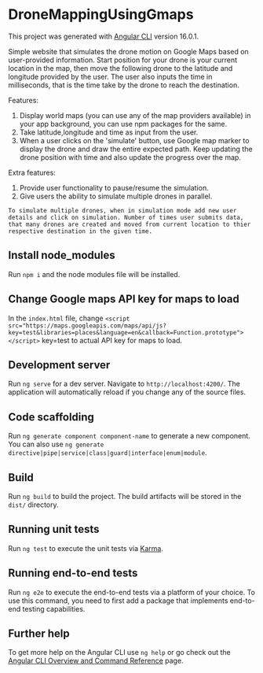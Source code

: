 # DroneMappingUsingGmaps

This project was generated with [Angular CLI](https://github.com/angular/angular-cli) version 16.0.1.

Simple website that simulates the drone motion on Google Maps based on user-provided information. Start position for your drone is your current location in the map, then move the following drone to the latitude and longitude provided by the user. The user also inputs the time in milliseconds, that is the time take by the drone to reach the destination.

Features:
1) Display world maps (you can use any of the map providers available) in your app background, you can use npm packages for the same.
2) Take latitude,longitude and time as input from the user. 
3) When a user clicks on the 'simulate' button, use Google map marker to display the drone and draw the entire expected path. Keep updating the drone position with time and also update the progress over the map.

Extra features:
1) Provide user functionality to pause/resume the simulation.
2) Give users the ability to simulate multiple drones in parallel.

`To simulate multiple drones, when in simulation mode add new user details and click on simulation. Number of times user submits data, that many drones are created and moved from current location to thier respective destination in the given time.`

## Install node_modules

Run `npm i` and the node modules file will be installed.

## Change Google maps API key for maps to load

In the `index.html` file, change `<script src="https://maps.googleapis.com/maps/api/js?key=test&libraries=places&language=en&callback=Function.prototype"></script>` key=test to actual API key for maps to load.

## Development server

Run `ng serve` for a dev server. Navigate to `http://localhost:4200/`. The application will automatically reload if you change any of the source files.

## Code scaffolding

Run `ng generate component component-name` to generate a new component. You can also use `ng generate directive|pipe|service|class|guard|interface|enum|module`.

## Build

Run `ng build` to build the project. The build artifacts will be stored in the `dist/` directory.

## Running unit tests

Run `ng test` to execute the unit tests via [Karma](https://karma-runner.github.io).

## Running end-to-end tests

Run `ng e2e` to execute the end-to-end tests via a platform of your choice. To use this command, you need to first add a package that implements end-to-end testing capabilities.

## Further help

To get more help on the Angular CLI use `ng help` or go check out the [Angular CLI Overview and Command Reference](https://angular.io/cli) page.

